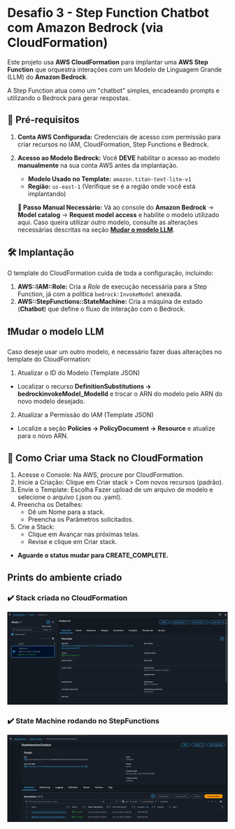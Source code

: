 # Desafio 3 - Step Function Chatbot com Amazon Bedrock (via CloudFormation)

Este projeto usa **AWS CloudFormation** para implantar uma **AWS Step Function** que orquestra interações com um Modelo de Linguagem Grande (LLM) do **Amazon Bedrock**.

A Step Function atua como um "chatbot" simples, encadeando prompts e utilizando o Bedrock para gerar respostas.

## 🚀 Pré-requisitos

1.  **Conta AWS Configurada:** Credenciais de acesso com permissão para criar recursos no IAM, CloudFormation, Step Functions e Bedrock.
2.  **Acesso ao Modelo Bedrock:** Você **DEVE** habilitar o acesso ao modelo **manualmente** na sua conta AWS antes da implantação.

    * **Modelo Usado no Template:** `amazon.titan-text-lite-v1`
    * **Região:** `us-east-1` (Verifique se é a região onde você está implantando)

    **🚨 Passo Manual Necessário:** Vá ao console do **Amazon Bedrock** -> **Model catalog** -> **Request model access** e habilite o modelo utilizado aqui. Caso queira utilizar outro modelo, consulte as alterações necessárias descritas na seção **[Mudar o modelo LLM](#mudar-o-modelo-llm)**.

## 🛠️ Implantação

O template do CloudFormation cuida de toda a configuração, incluindo:

1.  **AWS::IAM::Role:** Cria a *Role* de execução necessária para a Step Function, já com a política `bedrock:InvokeModel` anexada.
2.  **AWS::StepFunctions::StateMachine:** Cria a máquina de estado (**Chatbot**) que define o fluxo de interação com o Bedrock.

## ❗Mudar o modelo LLM
Caso deseje usar um outro modelo, é necessário fazer duas alterações no template do CloudFormation:

1. Atualizar o ID do Modelo (Template JSON)
* Localizar o recurso <b>DefinitionSubstitutions -> bedrockinvokeModel_ModelId</b> e trocar o ARN do modelo pelo ARN do novo modelo desejado.

2. Atualizar a Permissão do IAM (Template JSON)
* Localize a seção <b>Policies -> PolicyDocument -> Resource</b> e atualize para o novo ARN.


## 🚀 Como Criar uma Stack no CloudFormation
1. Acesse o Console: Na AWS, procure por CloudFormation.
2. Inicie a Criação: Clique em Criar stack > Com novos recursos (padrão).
3. Envie o Template: Escolha Fazer upload de um arquivo de modelo e selecione o arquivo (.json ou .yaml).
4. Preencha os Detalhes:
    * Dê um Nome para a stack.
    * Preencha os Parâmetros solicitados.
5. Crie a Stack:
    * Clique em Avançar nas próximas telas.
    * Revise e clique em Criar stack.

* **Aguarde o status mudar para CREATE_COMPLETE.**

## Prints do ambiente criado
### ✔️ Stack criada no CloudFormation
![Stack criada no CloudFormation](images/stack.png)

### ✔️ State Machine rodando no StepFunctions
![State Machine criada no StepFunctions](images/state-machine.png)
